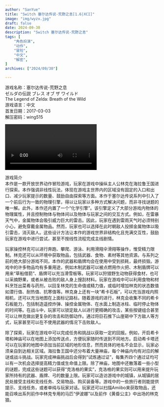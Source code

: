 ```yaml
---
author: "SanYue"
title: "Switch 塞尔达传说-荒野之息[1.6|XCI]"
image: "img/wyzx.jpg"
draft: false
date: 2024-09-30
description: "Switch 塞尔达传说-荒野之息"
tags: [
    "角色扮演",
    "动作",
    "冒险",
    "中文",
    "解密",
]
archives: ["2024/09/30"]

---
```


游戏名称：塞尔达传说-荒野之息  
ゼルダの伝説 ブレス オブ ザ ワイルド  
The Legend of Zelda: Breath of the Wild  
游戏语言：中文  
首发日期：2017-03-03  
解压密码：wing515

<video controls>
  <source src="/video/SED.mp4" type="video/mp4">
  荒野之息预告
</video>


游戏简介  
本作是一款开放世界动作冒险游戏，玩家在游戏中操纵主人公林克在海拉鲁王国进行探索。本作强调非线性玩法，体现在游戏主世界内的区域没有固定的入口和出口、减少玩家提示的数量、鼓励自由探索等方面。本作于塞尔达传说系列中引入了一个前后行为一致的物理引擎，得以让玩家以多种方式解决问题，而非寻找谜题的唯一解。此外，本作还内置了一个“化学引擎”。该引擎定义了大部分游戏内物体的物理属性，并且控制物体与物体间以及物体与玩家之间的交互方式。例如，在雷暴天气中，金属物体会吸引威力巨大的雷击。因此，玩家在遇到雷雨天气时必须特别小心，避免穿戴金属物品。然而，玩家也可以选择在此时朝敌人投掷金属物体以吸引雷击，消灭敌人。这些设计方法让本作的游戏世界非结构化且充满交互性，鼓励玩家在游戏中进行尝试，甚至不按线性流程完成主线剧情。

玩家操控林克可以进行奔跑、攀爬、游泳、利用滑翔伞滑翔等操作，惟受精力限制。林克还可以从环境中获取物品，包括武器、食物、素材等其他资源。与系列之前的绝大部分游戏不同，本作的武器和盾牌均会在使用中受到损耗，最终损毁。游戏中的许多物品均有多重用途，例如木制武器可以被点燃用作火把、木制盾牌可以用来“草船借箭”、盾牌可以充当滑雪板等。玩家可以狩猎野生动物获得食材，也可以采摘野果，或者从被击败的敌人身上搜刮材料。玩家在游戏中可以利用食物和材料烹饪出菜肴与药剂，以回复林克的生命值或精力值，或临时增加林克的状态数值如潜行值、耐热值、抗寒值等。林克身上还有一块“希卡石板”，可以充当游戏内照相机，还可以充当地图在上面标记路标。随着游戏的进行，林克会收集不同的希卡石板能力，包括制造遥控炸弹、操控金属物体、在水面上制造冰柱、临时停止物体的时间等。在战斗中，玩家可以锁定敌人以进行更精确的攻击，某些按键组合甚至可以让林克做出更复杂的攻击和防御动作。通过将巨石推下山崖砸中下方敌人等方式，玩家甚至可以在不使用武器的情况下击败敌人。

除了探索，玩家在游戏中可以完成任务和挑战以获取一定的回报。例如，开启希卡塔和神庙可以在地图上添加传送点，方便玩家随时传送到不同地方。启动希卡塔还可以在玩家的地图中添加当前区域的地形信息，然而具体的地名不会显示，玩家必须亲自到达相关区域。海拉鲁王国中还分布着大量神庙，每个神庙内均有对应的解谜或战斗挑战。玩家完成神庙挑战后会得到“试炼通过证”，每集齐四个通过证均可以有一次机会选择提高精力值或生命值上限。除了神庙，地图中还散落着一些小型的谜题，完成这些谜题可以获得“克洛格的果实”，克洛格的果实则可以用来提升玩家所持有的武器、盾牌、弓的数量上限。玩家可以造访游戏中的城镇，从城镇的居民处接受主线和支线任务、交易物品、购买装备等。游戏中的一些旅行者则能提供提示、支线任务，或者单纯与玩家对话。玩家还可以扫描Amiibo来获取物品，还能召唤出系列前作中林克专用的马匹“伊波娜”以及前作《黄昏公主》中出场的林克狼。